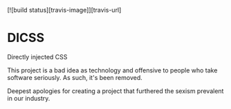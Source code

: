 [![build status][travis-image]][travis-url]

# DICSS
Directly injected CSS

This project is a bad idea as technology and offensive to people who
take software seriously. As such, it's been removed.

Deepest apologies for creating a project that furthered the sexism
prevalent in our industry.
